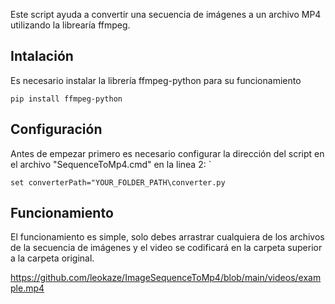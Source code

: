 Este script ayuda a convertir una secuencia de imágenes a un archivo MP4 utilizando la librearía ffmpeg.

## Intalación

Es necesario instalar la librería ffmpeg-python para su funcionamiento

```batch
pip install ffmpeg-python
```

## Configuración

Antes de empezar primero es necesario configurar la dirección del script en el archivo "SequenceToMp4.cmd" en la linea 2:
`
```batch
set converterPath="YOUR_FOLDER_PATH\converter.py
```

## Funcionamiento

El funcionamiento es simple, solo debes arrastrar cualquiera de los archivos de la secuencia de imágenes y el video se codificará en la carpeta superior a la carpeta original.

https://github.com/leokaze/ImageSequenceToMp4/blob/main/videos/example.mp4